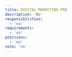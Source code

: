 ```yaml
---
title: DIGITAL MARKETING PRO
description: 'No'
responsibilities:
  - 'no'
requirements:
  - 'no'
positions:
  - 'no'
note: 'no'
---
```


